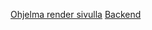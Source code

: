 [Ohjelma render sivulla](https://selainohjelmointi-backend-harkka.onrender.com/)
[Backend](https://github.com/rikuqt/selainohjelmointi-backend-harkka)
